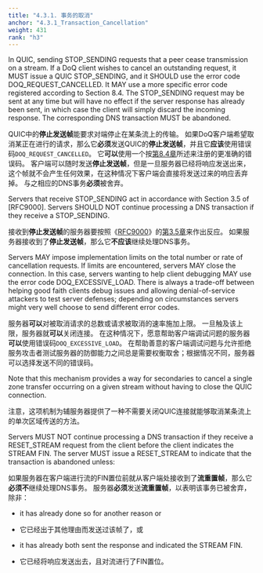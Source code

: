 ```yaml
---
title: "4.3.1. 事务的取消"
anchor: "4.3.1_Transaction_Cancellation"
weight: 431
rank: "h3"
---
```


In QUIC, sending STOP_SENDING requests that a peer cease transmission on a stream. If a DoQ client wishes to cancel an outstanding request, it MUST issue a QUIC STOP_SENDING, and it SHOULD use the error code DOQ_REQUEST_CANCELLED. It MAY use a more specific error code registered according to Section 8.4. The STOP_SENDING request may be sent at any time but will have no effect if the server response has already been sent, in which case the client will simply discard the incoming response. The corresponding DNS transaction MUST be abandoned.

QUIC中的**停止发送帧**能要求对端停止在某条流上的传输。
如果DoQ客户端希望取消某正在进行的请求，那么它**必须**发送QUIC的**停止发送帧**，并且它**应该**使用错误码`DOQ_REQUEST_CANCELLED`。
它**可以**使用一个按[第8.4章]()所述来注册的更准确的错误码。
客户端可以随时发送**停止发送帧**，但是一旦服务器已经将响应发送出来，这个帧就不会产生任何效果，在这种情况下客户端会直接将发送过来的响应丢弃掉。
与之相应的DNS事务**必须**被舍弃。

Servers that receive STOP_SENDING act in accordance with Section 3.5 of [RFC9000]. Servers SHOULD NOT continue processing a DNS transaction if they receive a STOP_SENDING.

接收到**停止发送帧**的服务器要按照《[RFC9000]()》的[第3.5章]()来作出反应。
如果服务器接收到了**停止发送帧**，那么它**不应该**继续处理DNS事务。

Servers MAY impose implementation limits on the total number or rate of cancellation requests. If limits are encountered, servers MAY close the connection. In this case, servers wanting to help client debugging MAY use the error code DOQ_EXCESSIVE_LOAD. There is always a trade-off between helping good faith clients debug issues and allowing denial-of-service attackers to test server defenses; depending on circumstances servers might very well choose to send different error codes.

服务器**可以**对被取消请求的总数或请求被取消的速率施加上限。
一旦触及该上限，服务器就**可以**关闭连接。
在这种情况下，愿意帮助客户端调试问题的服务器**可以**使用错误码`DOQ_EXCESSIVE_LOAD`。
在帮助善意的客户端调试问题与允许拒绝服务攻击者测试服务器的防御能力之间总是需要权衡取舍；根据情况不同，服务器可以选择发送不同的错误码。

Note that this mechanism provides a way for secondaries to cancel a single zone transfer occurring on a given stream without having to close the QUIC connection.

注意，这项机制为辅服务器提供了一种不需要关闭QUIC连接就能够取消某条流上的单次区域传送的方法。

Servers MUST NOT continue processing a DNS transaction if they receive a RESET_STREAM request from the client before the client indicates the STREAM FIN. The server MUST issue a RESET_STREAM to indicate that the transaction is abandoned unless:

如果服务器在客户端进行流的FIN置位前就从客户端处接收到了**流重置帧**，那么它**必须不**继续处理DNS事务。
服务器**必须**发送**流重置帧**，以表明该事务已被舍弃，除非：

* it has already done so for another reason or

* 它已经出于其他理由而发送过该帧了，或

* it has already both sent the response and indicated the STREAM FIN.

* 它已经将响应发送出去，且对流进行了FIN置位。
